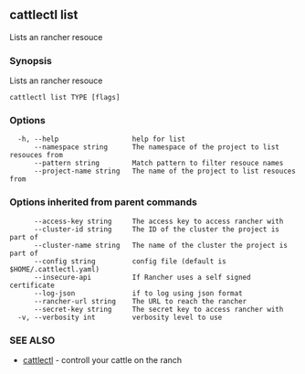 ## cattlectl list

Lists an rancher resouce

### Synopsis

Lists an rancher resouce

```
cattlectl list TYPE [flags]
```

### Options

```
  -h, --help                  help for list
      --namespace string      The namespace of the project to list resouces from
      --pattern string        Match pattern to filter resouce names
      --project-name string   The name of the project to list resouces from
```

### Options inherited from parent commands

```
      --access-key string     The access key to access rancher with
      --cluster-id string     The ID of the cluster the project is part of
      --cluster-name string   The name of the cluster the project is part of
      --config string         config file (default is $HOME/.cattlectl.yaml)
      --insecure-api          If Rancher uses a self signed certificate
      --log-json              if to log using json format
      --rancher-url string    The URL to reach the rancher
      --secret-key string     The secret key to access rancher with
  -v, --verbosity int         verbosity level to use
```

### SEE ALSO

* [cattlectl](cattlectl.md)	 - controll your cattle on the ranch

